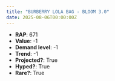 ```yaml
---
title: "BURBERRY LOLA BAG - BLOOM 3.0"
date: 2025-08-06T00:00:00Z
---
```

- **RAP**: 671
- **Value**: -1
- **Demand level**: -1
- **Trend**: -1
- **Projected?**: True
- **Hyped?**: True
- **Rare?**: True
